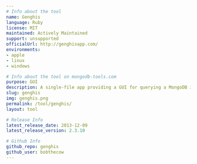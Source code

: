 ```yaml
---
# Info about the tool
name: Genghis
language: Ruby
license: MIT
maintained: Actively Maintained
support: unsupported
officialUrl: http://genghisapp.com/
environments:
- apple
- linux
- windows

# Info about the tool on mongodb-tools.com
purpose: GUI
description: A single-file app providing a GUI for querying a MongoDB instance.
slug: genghis
img: genghis.png
permalink: /tool/genghis/
layout: tool

# Release Info
latest_release_date: 2013-12-09
latest_release_version: 2.3.10

# Github Info
github_repo: genghis
github_user: bobthecow
---
```


